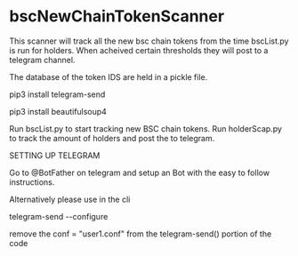 # bscNewChainTokenScanner
This scanner will track all the new bsc chain tokens from the time bscList.py is run for holders. When acheived certain thresholds they will post to a telegram channel. 

The database of the token IDS are held in a pickle file.

pip3 install telegram-send

pip3 install beautifulsoup4

Run bscList.py to start tracking new BSC chain tokens.
Run holderScap.py to track the amount of holders and post the to telegram.

SETTING UP TELEGRAM

Go to @BotFather on telegram and setup an Bot with the easy to follow instructions.

Alternatively please use in the cli

telegram-send --configure

remove the conf = "user1.conf" from the telegram-send() portion of the code
